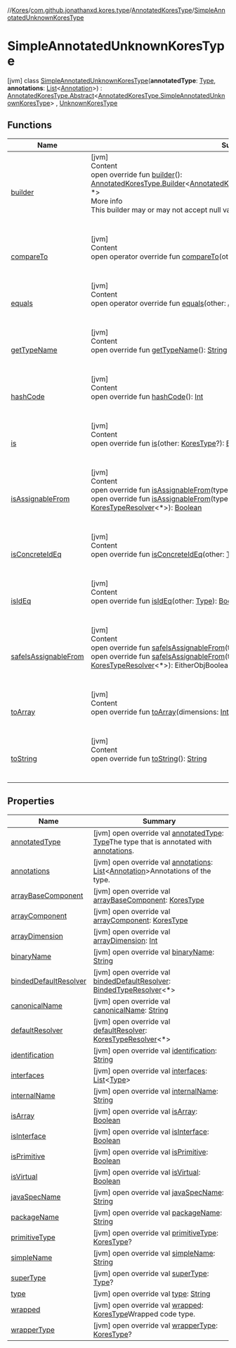 //[Kores](../../../index.md)/[com.github.jonathanxd.kores.type](../../index.md)/[AnnotatedKoresType](../index.md)/[SimpleAnnotatedUnknownKoresType](index.md)



# SimpleAnnotatedUnknownKoresType  
 [jvm] class [SimpleAnnotatedUnknownKoresType](index.md)(**annotatedType**: [Type](https://docs.oracle.com/javase/8/docs/api/java/lang/reflect/Type.html), **annotations**: [List](https://kotlinlang.org/api/latest/jvm/stdlib/kotlin.collections/-list/index.html)<[Annotation](../../../com.github.jonathanxd.kores.base/-annotation/index.md)>) : [AnnotatedKoresType.Abstract](../-abstract/index.md)<[AnnotatedKoresType.SimpleAnnotatedUnknownKoresType](index.md)> , [UnknownKoresType](../../-unknown-kores-type/index.md)   


## Functions  
  
|  Name|  Summary| 
|---|---|
| <a name="com.github.jonathanxd.kores.type/AnnotatedKoresType.Abstract/builder/#/PointingToDeclaration/"></a>[builder](../-abstract/builder.md)| <a name="com.github.jonathanxd.kores.type/AnnotatedKoresType.Abstract/builder/#/PointingToDeclaration/"></a>[jvm]  <br>Content  <br>open override fun [builder](../-abstract/builder.md)(): [AnnotatedKoresType.Builder](../-builder/index.md)<[AnnotatedKoresType.SimpleAnnotatedUnknownKoresType](index.md), *>  <br>More info  <br>This builder may or may not accept null values, it depends on implementation.  <br><br><br>
| <a name="com.github.jonathanxd.kores.type/KoresType/compareTo/#com.github.jonathanxd.kores.type.KoresType/PointingToDeclaration/"></a>[compareTo](../../-kores-type/compare-to.md)| <a name="com.github.jonathanxd.kores.type/KoresType/compareTo/#com.github.jonathanxd.kores.type.KoresType/PointingToDeclaration/"></a>[jvm]  <br>Content  <br>open operator override fun [compareTo](../../-kores-type/compare-to.md)(other: [KoresType](../../-kores-type/index.md)): [Int](https://kotlinlang.org/api/latest/jvm/stdlib/kotlin/-int/index.html)  <br><br><br>
| <a name="com.github.jonathanxd.kores.type/AnnotatedKoresType.Abstract/equals/#kotlin.Any?/PointingToDeclaration/"></a>[equals](../-abstract/equals.md)| <a name="com.github.jonathanxd.kores.type/AnnotatedKoresType.Abstract/equals/#kotlin.Any?/PointingToDeclaration/"></a>[jvm]  <br>Content  <br>open operator override fun [equals](../-abstract/equals.md)(other: [Any](https://kotlinlang.org/api/latest/jvm/stdlib/kotlin/-any/index.html)?): [Boolean](https://kotlinlang.org/api/latest/jvm/stdlib/kotlin/-boolean/index.html)  <br><br><br>
| <a name="com.github.jonathanxd.kores.type/KoresType/getTypeName/#/PointingToDeclaration/"></a>[getTypeName](../../-kores-type/get-type-name.md)| <a name="com.github.jonathanxd.kores.type/KoresType/getTypeName/#/PointingToDeclaration/"></a>[jvm]  <br>Content  <br>open override fun [getTypeName](../../-kores-type/get-type-name.md)(): [String](https://kotlinlang.org/api/latest/jvm/stdlib/kotlin/-string/index.html)  <br><br><br>
| <a name="com.github.jonathanxd.kores.type/AnnotatedKoresType.Abstract/hashCode/#/PointingToDeclaration/"></a>[hashCode](../-abstract/hash-code.md)| <a name="com.github.jonathanxd.kores.type/AnnotatedKoresType.Abstract/hashCode/#/PointingToDeclaration/"></a>[jvm]  <br>Content  <br>open override fun [hashCode](../-abstract/hash-code.md)(): [Int](https://kotlinlang.org/api/latest/jvm/stdlib/kotlin/-int/index.html)  <br><br><br>
| <a name="com.github.jonathanxd.kores.type/KoresType/is/#com.github.jonathanxd.kores.type.KoresType?/PointingToDeclaration/"></a>[is](../../-kores-type/is.md)| <a name="com.github.jonathanxd.kores.type/KoresType/is/#com.github.jonathanxd.kores.type.KoresType?/PointingToDeclaration/"></a>[jvm]  <br>Content  <br>open override fun [is](../../-kores-type/is.md)(other: [KoresType](../../-kores-type/index.md)?): [Boolean](https://kotlinlang.org/api/latest/jvm/stdlib/kotlin/-boolean/index.html)  <br><br><br>
| <a name="com.github.jonathanxd.kores.type/KoresType/isAssignableFrom/#java.lang.reflect.Type/PointingToDeclaration/"></a>[isAssignableFrom](../../-kores-type/is-assignable-from.md)| <a name="com.github.jonathanxd.kores.type/KoresType/isAssignableFrom/#java.lang.reflect.Type/PointingToDeclaration/"></a>[jvm]  <br>Content  <br>open override fun [isAssignableFrom](../../-kores-type/is-assignable-from.md)(type: [Type](https://docs.oracle.com/javase/8/docs/api/java/lang/reflect/Type.html)): [Boolean](https://kotlinlang.org/api/latest/jvm/stdlib/kotlin/-boolean/index.html)  <br>open override fun [isAssignableFrom](../../-kores-type/is-assignable-from.md)(type: [Type](https://docs.oracle.com/javase/8/docs/api/java/lang/reflect/Type.html), resolverProvider: ([Type](https://docs.oracle.com/javase/8/docs/api/java/lang/reflect/Type.html)) -> [KoresTypeResolver](../../-kores-type-resolver/index.md)<*>): [Boolean](https://kotlinlang.org/api/latest/jvm/stdlib/kotlin/-boolean/index.html)  <br><br><br>
| <a name="com.github.jonathanxd.kores.type/KoresType/isConcreteIdEq/#java.lang.reflect.Type/PointingToDeclaration/"></a>[isConcreteIdEq](../../-kores-type/is-concrete-id-eq.md)| <a name="com.github.jonathanxd.kores.type/KoresType/isConcreteIdEq/#java.lang.reflect.Type/PointingToDeclaration/"></a>[jvm]  <br>Content  <br>open override fun [isConcreteIdEq](../../-kores-type/is-concrete-id-eq.md)(other: [Type](https://docs.oracle.com/javase/8/docs/api/java/lang/reflect/Type.html)): [Boolean](https://kotlinlang.org/api/latest/jvm/stdlib/kotlin/-boolean/index.html)  <br><br><br>
| <a name="com.github.jonathanxd.kores.type/KoresType/isIdEq/#java.lang.reflect.Type/PointingToDeclaration/"></a>[isIdEq](../../-kores-type/is-id-eq.md)| <a name="com.github.jonathanxd.kores.type/KoresType/isIdEq/#java.lang.reflect.Type/PointingToDeclaration/"></a>[jvm]  <br>Content  <br>open override fun [isIdEq](../../-kores-type/is-id-eq.md)(other: [Type](https://docs.oracle.com/javase/8/docs/api/java/lang/reflect/Type.html)): [Boolean](https://kotlinlang.org/api/latest/jvm/stdlib/kotlin/-boolean/index.html)  <br><br><br>
| <a name="com.github.jonathanxd.kores.type/KoresType/safeIsAssignableFrom/#java.lang.reflect.Type/PointingToDeclaration/"></a>[safeIsAssignableFrom](../../-kores-type/safe-is-assignable-from.md)| <a name="com.github.jonathanxd.kores.type/KoresType/safeIsAssignableFrom/#java.lang.reflect.Type/PointingToDeclaration/"></a>[jvm]  <br>Content  <br>open override fun [safeIsAssignableFrom](../../-kores-type/safe-is-assignable-from.md)(type: [Type](https://docs.oracle.com/javase/8/docs/api/java/lang/reflect/Type.html)): EitherObjBoolean<[Exception](https://kotlinlang.org/api/latest/jvm/stdlib/kotlin/-exception/index.html)>  <br>open override fun [safeIsAssignableFrom](../../-kores-type/safe-is-assignable-from.md)(type: [Type](https://docs.oracle.com/javase/8/docs/api/java/lang/reflect/Type.html), resolverProvider: ([Type](https://docs.oracle.com/javase/8/docs/api/java/lang/reflect/Type.html)) -> [KoresTypeResolver](../../-kores-type-resolver/index.md)<*>): EitherObjBoolean<[Exception](https://kotlinlang.org/api/latest/jvm/stdlib/kotlin/-exception/index.html)>  <br><br><br>
| <a name="com.github.jonathanxd.kores.type/KoresType/toArray/#kotlin.Int/PointingToDeclaration/"></a>[toArray](../../-kores-type/to-array.md)| <a name="com.github.jonathanxd.kores.type/KoresType/toArray/#kotlin.Int/PointingToDeclaration/"></a>[jvm]  <br>Content  <br>open override fun [toArray](../../-kores-type/to-array.md)(dimensions: [Int](https://kotlinlang.org/api/latest/jvm/stdlib/kotlin/-int/index.html)): [KoresType](../../-kores-type/index.md)  <br><br><br>
| <a name="com.github.jonathanxd.kores.type/AnnotatedKoresType.Abstract/toString/#/PointingToDeclaration/"></a>[toString](../-abstract/to-string.md)| <a name="com.github.jonathanxd.kores.type/AnnotatedKoresType.Abstract/toString/#/PointingToDeclaration/"></a>[jvm]  <br>Content  <br>open override fun [toString](../-abstract/to-string.md)(): [String](https://kotlinlang.org/api/latest/jvm/stdlib/kotlin/-string/index.html)  <br><br><br>


## Properties  
  
|  Name|  Summary| 
|---|---|
| <a name="com.github.jonathanxd.kores.type/AnnotatedKoresType.SimpleAnnotatedUnknownKoresType/annotatedType/#/PointingToDeclaration/"></a>[annotatedType](index.md#%5Bcom.github.jonathanxd.kores.type%2FAnnotatedKoresType.SimpleAnnotatedUnknownKoresType%2FannotatedType%2F%23%2FPointingToDeclaration%2F%5D%2FProperties%2F-427383591)| <a name="com.github.jonathanxd.kores.type/AnnotatedKoresType.SimpleAnnotatedUnknownKoresType/annotatedType/#/PointingToDeclaration/"></a> [jvm] open override val [annotatedType](index.md#%5Bcom.github.jonathanxd.kores.type%2FAnnotatedKoresType.SimpleAnnotatedUnknownKoresType%2FannotatedType%2F%23%2FPointingToDeclaration%2F%5D%2FProperties%2F-427383591): [Type](https://docs.oracle.com/javase/8/docs/api/java/lang/reflect/Type.html)The type that is annotated with [annotations](../-abstract/annotations.md).   <br>
| <a name="com.github.jonathanxd.kores.type/AnnotatedKoresType.SimpleAnnotatedUnknownKoresType/annotations/#/PointingToDeclaration/"></a>[annotations](index.md#%5Bcom.github.jonathanxd.kores.type%2FAnnotatedKoresType.SimpleAnnotatedUnknownKoresType%2Fannotations%2F%23%2FPointingToDeclaration%2F%5D%2FProperties%2F-427383591)| <a name="com.github.jonathanxd.kores.type/AnnotatedKoresType.SimpleAnnotatedUnknownKoresType/annotations/#/PointingToDeclaration/"></a> [jvm] open override val [annotations](index.md#%5Bcom.github.jonathanxd.kores.type%2FAnnotatedKoresType.SimpleAnnotatedUnknownKoresType%2Fannotations%2F%23%2FPointingToDeclaration%2F%5D%2FProperties%2F-427383591): [List](https://kotlinlang.org/api/latest/jvm/stdlib/kotlin.collections/-list/index.html)<[Annotation](../../../com.github.jonathanxd.kores.base/-annotation/index.md)>Annotations of the type.   <br>
| <a name="com.github.jonathanxd.kores.type/AnnotatedKoresType.SimpleAnnotatedUnknownKoresType/arrayBaseComponent/#/PointingToDeclaration/"></a>[arrayBaseComponent](index.md#%5Bcom.github.jonathanxd.kores.type%2FAnnotatedKoresType.SimpleAnnotatedUnknownKoresType%2FarrayBaseComponent%2F%23%2FPointingToDeclaration%2F%5D%2FProperties%2F-427383591)| <a name="com.github.jonathanxd.kores.type/AnnotatedKoresType.SimpleAnnotatedUnknownKoresType/arrayBaseComponent/#/PointingToDeclaration/"></a> [jvm] open override val [arrayBaseComponent](index.md#%5Bcom.github.jonathanxd.kores.type%2FAnnotatedKoresType.SimpleAnnotatedUnknownKoresType%2FarrayBaseComponent%2F%23%2FPointingToDeclaration%2F%5D%2FProperties%2F-427383591): [KoresType](../../-kores-type/index.md)   <br>
| <a name="com.github.jonathanxd.kores.type/AnnotatedKoresType.SimpleAnnotatedUnknownKoresType/arrayComponent/#/PointingToDeclaration/"></a>[arrayComponent](index.md#%5Bcom.github.jonathanxd.kores.type%2FAnnotatedKoresType.SimpleAnnotatedUnknownKoresType%2FarrayComponent%2F%23%2FPointingToDeclaration%2F%5D%2FProperties%2F-427383591)| <a name="com.github.jonathanxd.kores.type/AnnotatedKoresType.SimpleAnnotatedUnknownKoresType/arrayComponent/#/PointingToDeclaration/"></a> [jvm] open override val [arrayComponent](index.md#%5Bcom.github.jonathanxd.kores.type%2FAnnotatedKoresType.SimpleAnnotatedUnknownKoresType%2FarrayComponent%2F%23%2FPointingToDeclaration%2F%5D%2FProperties%2F-427383591): [KoresType](../../-kores-type/index.md)   <br>
| <a name="com.github.jonathanxd.kores.type/AnnotatedKoresType.SimpleAnnotatedUnknownKoresType/arrayDimension/#/PointingToDeclaration/"></a>[arrayDimension](index.md#%5Bcom.github.jonathanxd.kores.type%2FAnnotatedKoresType.SimpleAnnotatedUnknownKoresType%2FarrayDimension%2F%23%2FPointingToDeclaration%2F%5D%2FProperties%2F-427383591)| <a name="com.github.jonathanxd.kores.type/AnnotatedKoresType.SimpleAnnotatedUnknownKoresType/arrayDimension/#/PointingToDeclaration/"></a> [jvm] open override val [arrayDimension](index.md#%5Bcom.github.jonathanxd.kores.type%2FAnnotatedKoresType.SimpleAnnotatedUnknownKoresType%2FarrayDimension%2F%23%2FPointingToDeclaration%2F%5D%2FProperties%2F-427383591): [Int](https://kotlinlang.org/api/latest/jvm/stdlib/kotlin/-int/index.html)   <br>
| <a name="com.github.jonathanxd.kores.type/AnnotatedKoresType.SimpleAnnotatedUnknownKoresType/binaryName/#/PointingToDeclaration/"></a>[binaryName](index.md#%5Bcom.github.jonathanxd.kores.type%2FAnnotatedKoresType.SimpleAnnotatedUnknownKoresType%2FbinaryName%2F%23%2FPointingToDeclaration%2F%5D%2FProperties%2F-427383591)| <a name="com.github.jonathanxd.kores.type/AnnotatedKoresType.SimpleAnnotatedUnknownKoresType/binaryName/#/PointingToDeclaration/"></a> [jvm] open override val [binaryName](index.md#%5Bcom.github.jonathanxd.kores.type%2FAnnotatedKoresType.SimpleAnnotatedUnknownKoresType%2FbinaryName%2F%23%2FPointingToDeclaration%2F%5D%2FProperties%2F-427383591): [String](https://kotlinlang.org/api/latest/jvm/stdlib/kotlin/-string/index.html)   <br>
| <a name="com.github.jonathanxd.kores.type/AnnotatedKoresType.SimpleAnnotatedUnknownKoresType/bindedDefaultResolver/#/PointingToDeclaration/"></a>[bindedDefaultResolver](index.md#%5Bcom.github.jonathanxd.kores.type%2FAnnotatedKoresType.SimpleAnnotatedUnknownKoresType%2FbindedDefaultResolver%2F%23%2FPointingToDeclaration%2F%5D%2FProperties%2F-427383591)| <a name="com.github.jonathanxd.kores.type/AnnotatedKoresType.SimpleAnnotatedUnknownKoresType/bindedDefaultResolver/#/PointingToDeclaration/"></a> [jvm] open override val [bindedDefaultResolver](index.md#%5Bcom.github.jonathanxd.kores.type%2FAnnotatedKoresType.SimpleAnnotatedUnknownKoresType%2FbindedDefaultResolver%2F%23%2FPointingToDeclaration%2F%5D%2FProperties%2F-427383591): [BindedTypeResolver](../../-binded-type-resolver/index.md)<*>   <br>
| <a name="com.github.jonathanxd.kores.type/AnnotatedKoresType.SimpleAnnotatedUnknownKoresType/canonicalName/#/PointingToDeclaration/"></a>[canonicalName](index.md#%5Bcom.github.jonathanxd.kores.type%2FAnnotatedKoresType.SimpleAnnotatedUnknownKoresType%2FcanonicalName%2F%23%2FPointingToDeclaration%2F%5D%2FProperties%2F-427383591)| <a name="com.github.jonathanxd.kores.type/AnnotatedKoresType.SimpleAnnotatedUnknownKoresType/canonicalName/#/PointingToDeclaration/"></a> [jvm] open override val [canonicalName](index.md#%5Bcom.github.jonathanxd.kores.type%2FAnnotatedKoresType.SimpleAnnotatedUnknownKoresType%2FcanonicalName%2F%23%2FPointingToDeclaration%2F%5D%2FProperties%2F-427383591): [String](https://kotlinlang.org/api/latest/jvm/stdlib/kotlin/-string/index.html)   <br>
| <a name="com.github.jonathanxd.kores.type/AnnotatedKoresType.SimpleAnnotatedUnknownKoresType/defaultResolver/#/PointingToDeclaration/"></a>[defaultResolver](index.md#%5Bcom.github.jonathanxd.kores.type%2FAnnotatedKoresType.SimpleAnnotatedUnknownKoresType%2FdefaultResolver%2F%23%2FPointingToDeclaration%2F%5D%2FProperties%2F-427383591)| <a name="com.github.jonathanxd.kores.type/AnnotatedKoresType.SimpleAnnotatedUnknownKoresType/defaultResolver/#/PointingToDeclaration/"></a> [jvm] open override val [defaultResolver](index.md#%5Bcom.github.jonathanxd.kores.type%2FAnnotatedKoresType.SimpleAnnotatedUnknownKoresType%2FdefaultResolver%2F%23%2FPointingToDeclaration%2F%5D%2FProperties%2F-427383591): [KoresTypeResolver](../../-kores-type-resolver/index.md)<*>   <br>
| <a name="com.github.jonathanxd.kores.type/AnnotatedKoresType.SimpleAnnotatedUnknownKoresType/identification/#/PointingToDeclaration/"></a>[identification](index.md#%5Bcom.github.jonathanxd.kores.type%2FAnnotatedKoresType.SimpleAnnotatedUnknownKoresType%2Fidentification%2F%23%2FPointingToDeclaration%2F%5D%2FProperties%2F-427383591)| <a name="com.github.jonathanxd.kores.type/AnnotatedKoresType.SimpleAnnotatedUnknownKoresType/identification/#/PointingToDeclaration/"></a> [jvm] open override val [identification](index.md#%5Bcom.github.jonathanxd.kores.type%2FAnnotatedKoresType.SimpleAnnotatedUnknownKoresType%2Fidentification%2F%23%2FPointingToDeclaration%2F%5D%2FProperties%2F-427383591): [String](https://kotlinlang.org/api/latest/jvm/stdlib/kotlin/-string/index.html)   <br>
| <a name="com.github.jonathanxd.kores.type/AnnotatedKoresType.SimpleAnnotatedUnknownKoresType/interfaces/#/PointingToDeclaration/"></a>[interfaces](index.md#%5Bcom.github.jonathanxd.kores.type%2FAnnotatedKoresType.SimpleAnnotatedUnknownKoresType%2Finterfaces%2F%23%2FPointingToDeclaration%2F%5D%2FProperties%2F-427383591)| <a name="com.github.jonathanxd.kores.type/AnnotatedKoresType.SimpleAnnotatedUnknownKoresType/interfaces/#/PointingToDeclaration/"></a> [jvm] open override val [interfaces](index.md#%5Bcom.github.jonathanxd.kores.type%2FAnnotatedKoresType.SimpleAnnotatedUnknownKoresType%2Finterfaces%2F%23%2FPointingToDeclaration%2F%5D%2FProperties%2F-427383591): [List](https://kotlinlang.org/api/latest/jvm/stdlib/kotlin.collections/-list/index.html)<[Type](https://docs.oracle.com/javase/8/docs/api/java/lang/reflect/Type.html)>   <br>
| <a name="com.github.jonathanxd.kores.type/AnnotatedKoresType.SimpleAnnotatedUnknownKoresType/internalName/#/PointingToDeclaration/"></a>[internalName](index.md#%5Bcom.github.jonathanxd.kores.type%2FAnnotatedKoresType.SimpleAnnotatedUnknownKoresType%2FinternalName%2F%23%2FPointingToDeclaration%2F%5D%2FProperties%2F-427383591)| <a name="com.github.jonathanxd.kores.type/AnnotatedKoresType.SimpleAnnotatedUnknownKoresType/internalName/#/PointingToDeclaration/"></a> [jvm] open override val [internalName](index.md#%5Bcom.github.jonathanxd.kores.type%2FAnnotatedKoresType.SimpleAnnotatedUnknownKoresType%2FinternalName%2F%23%2FPointingToDeclaration%2F%5D%2FProperties%2F-427383591): [String](https://kotlinlang.org/api/latest/jvm/stdlib/kotlin/-string/index.html)   <br>
| <a name="com.github.jonathanxd.kores.type/AnnotatedKoresType.SimpleAnnotatedUnknownKoresType/isArray/#/PointingToDeclaration/"></a>[isArray](index.md#%5Bcom.github.jonathanxd.kores.type%2FAnnotatedKoresType.SimpleAnnotatedUnknownKoresType%2FisArray%2F%23%2FPointingToDeclaration%2F%5D%2FProperties%2F-427383591)| <a name="com.github.jonathanxd.kores.type/AnnotatedKoresType.SimpleAnnotatedUnknownKoresType/isArray/#/PointingToDeclaration/"></a> [jvm] open override val [isArray](index.md#%5Bcom.github.jonathanxd.kores.type%2FAnnotatedKoresType.SimpleAnnotatedUnknownKoresType%2FisArray%2F%23%2FPointingToDeclaration%2F%5D%2FProperties%2F-427383591): [Boolean](https://kotlinlang.org/api/latest/jvm/stdlib/kotlin/-boolean/index.html)   <br>
| <a name="com.github.jonathanxd.kores.type/AnnotatedKoresType.SimpleAnnotatedUnknownKoresType/isInterface/#/PointingToDeclaration/"></a>[isInterface](index.md#%5Bcom.github.jonathanxd.kores.type%2FAnnotatedKoresType.SimpleAnnotatedUnknownKoresType%2FisInterface%2F%23%2FPointingToDeclaration%2F%5D%2FProperties%2F-427383591)| <a name="com.github.jonathanxd.kores.type/AnnotatedKoresType.SimpleAnnotatedUnknownKoresType/isInterface/#/PointingToDeclaration/"></a> [jvm] open override val [isInterface](index.md#%5Bcom.github.jonathanxd.kores.type%2FAnnotatedKoresType.SimpleAnnotatedUnknownKoresType%2FisInterface%2F%23%2FPointingToDeclaration%2F%5D%2FProperties%2F-427383591): [Boolean](https://kotlinlang.org/api/latest/jvm/stdlib/kotlin/-boolean/index.html)   <br>
| <a name="com.github.jonathanxd.kores.type/AnnotatedKoresType.SimpleAnnotatedUnknownKoresType/isPrimitive/#/PointingToDeclaration/"></a>[isPrimitive](index.md#%5Bcom.github.jonathanxd.kores.type%2FAnnotatedKoresType.SimpleAnnotatedUnknownKoresType%2FisPrimitive%2F%23%2FPointingToDeclaration%2F%5D%2FProperties%2F-427383591)| <a name="com.github.jonathanxd.kores.type/AnnotatedKoresType.SimpleAnnotatedUnknownKoresType/isPrimitive/#/PointingToDeclaration/"></a> [jvm] open override val [isPrimitive](index.md#%5Bcom.github.jonathanxd.kores.type%2FAnnotatedKoresType.SimpleAnnotatedUnknownKoresType%2FisPrimitive%2F%23%2FPointingToDeclaration%2F%5D%2FProperties%2F-427383591): [Boolean](https://kotlinlang.org/api/latest/jvm/stdlib/kotlin/-boolean/index.html)   <br>
| <a name="com.github.jonathanxd.kores.type/AnnotatedKoresType.SimpleAnnotatedUnknownKoresType/isVirtual/#/PointingToDeclaration/"></a>[isVirtual](index.md#%5Bcom.github.jonathanxd.kores.type%2FAnnotatedKoresType.SimpleAnnotatedUnknownKoresType%2FisVirtual%2F%23%2FPointingToDeclaration%2F%5D%2FProperties%2F-427383591)| <a name="com.github.jonathanxd.kores.type/AnnotatedKoresType.SimpleAnnotatedUnknownKoresType/isVirtual/#/PointingToDeclaration/"></a> [jvm] open override val [isVirtual](index.md#%5Bcom.github.jonathanxd.kores.type%2FAnnotatedKoresType.SimpleAnnotatedUnknownKoresType%2FisVirtual%2F%23%2FPointingToDeclaration%2F%5D%2FProperties%2F-427383591): [Boolean](https://kotlinlang.org/api/latest/jvm/stdlib/kotlin/-boolean/index.html)   <br>
| <a name="com.github.jonathanxd.kores.type/AnnotatedKoresType.SimpleAnnotatedUnknownKoresType/javaSpecName/#/PointingToDeclaration/"></a>[javaSpecName](index.md#%5Bcom.github.jonathanxd.kores.type%2FAnnotatedKoresType.SimpleAnnotatedUnknownKoresType%2FjavaSpecName%2F%23%2FPointingToDeclaration%2F%5D%2FProperties%2F-427383591)| <a name="com.github.jonathanxd.kores.type/AnnotatedKoresType.SimpleAnnotatedUnknownKoresType/javaSpecName/#/PointingToDeclaration/"></a> [jvm] open override val [javaSpecName](index.md#%5Bcom.github.jonathanxd.kores.type%2FAnnotatedKoresType.SimpleAnnotatedUnknownKoresType%2FjavaSpecName%2F%23%2FPointingToDeclaration%2F%5D%2FProperties%2F-427383591): [String](https://kotlinlang.org/api/latest/jvm/stdlib/kotlin/-string/index.html)   <br>
| <a name="com.github.jonathanxd.kores.type/AnnotatedKoresType.SimpleAnnotatedUnknownKoresType/packageName/#/PointingToDeclaration/"></a>[packageName](index.md#%5Bcom.github.jonathanxd.kores.type%2FAnnotatedKoresType.SimpleAnnotatedUnknownKoresType%2FpackageName%2F%23%2FPointingToDeclaration%2F%5D%2FProperties%2F-427383591)| <a name="com.github.jonathanxd.kores.type/AnnotatedKoresType.SimpleAnnotatedUnknownKoresType/packageName/#/PointingToDeclaration/"></a> [jvm] open override val [packageName](index.md#%5Bcom.github.jonathanxd.kores.type%2FAnnotatedKoresType.SimpleAnnotatedUnknownKoresType%2FpackageName%2F%23%2FPointingToDeclaration%2F%5D%2FProperties%2F-427383591): [String](https://kotlinlang.org/api/latest/jvm/stdlib/kotlin/-string/index.html)   <br>
| <a name="com.github.jonathanxd.kores.type/AnnotatedKoresType.SimpleAnnotatedUnknownKoresType/primitiveType/#/PointingToDeclaration/"></a>[primitiveType](index.md#%5Bcom.github.jonathanxd.kores.type%2FAnnotatedKoresType.SimpleAnnotatedUnknownKoresType%2FprimitiveType%2F%23%2FPointingToDeclaration%2F%5D%2FProperties%2F-427383591)| <a name="com.github.jonathanxd.kores.type/AnnotatedKoresType.SimpleAnnotatedUnknownKoresType/primitiveType/#/PointingToDeclaration/"></a> [jvm] open override val [primitiveType](index.md#%5Bcom.github.jonathanxd.kores.type%2FAnnotatedKoresType.SimpleAnnotatedUnknownKoresType%2FprimitiveType%2F%23%2FPointingToDeclaration%2F%5D%2FProperties%2F-427383591): [KoresType](../../-kores-type/index.md)?   <br>
| <a name="com.github.jonathanxd.kores.type/AnnotatedKoresType.SimpleAnnotatedUnknownKoresType/simpleName/#/PointingToDeclaration/"></a>[simpleName](index.md#%5Bcom.github.jonathanxd.kores.type%2FAnnotatedKoresType.SimpleAnnotatedUnknownKoresType%2FsimpleName%2F%23%2FPointingToDeclaration%2F%5D%2FProperties%2F-427383591)| <a name="com.github.jonathanxd.kores.type/AnnotatedKoresType.SimpleAnnotatedUnknownKoresType/simpleName/#/PointingToDeclaration/"></a> [jvm] open override val [simpleName](index.md#%5Bcom.github.jonathanxd.kores.type%2FAnnotatedKoresType.SimpleAnnotatedUnknownKoresType%2FsimpleName%2F%23%2FPointingToDeclaration%2F%5D%2FProperties%2F-427383591): [String](https://kotlinlang.org/api/latest/jvm/stdlib/kotlin/-string/index.html)   <br>
| <a name="com.github.jonathanxd.kores.type/AnnotatedKoresType.SimpleAnnotatedUnknownKoresType/superType/#/PointingToDeclaration/"></a>[superType](index.md#%5Bcom.github.jonathanxd.kores.type%2FAnnotatedKoresType.SimpleAnnotatedUnknownKoresType%2FsuperType%2F%23%2FPointingToDeclaration%2F%5D%2FProperties%2F-427383591)| <a name="com.github.jonathanxd.kores.type/AnnotatedKoresType.SimpleAnnotatedUnknownKoresType/superType/#/PointingToDeclaration/"></a> [jvm] open override val [superType](index.md#%5Bcom.github.jonathanxd.kores.type%2FAnnotatedKoresType.SimpleAnnotatedUnknownKoresType%2FsuperType%2F%23%2FPointingToDeclaration%2F%5D%2FProperties%2F-427383591): [Type](https://docs.oracle.com/javase/8/docs/api/java/lang/reflect/Type.html)?   <br>
| <a name="com.github.jonathanxd.kores.type/AnnotatedKoresType.SimpleAnnotatedUnknownKoresType/type/#/PointingToDeclaration/"></a>[type](index.md#%5Bcom.github.jonathanxd.kores.type%2FAnnotatedKoresType.SimpleAnnotatedUnknownKoresType%2Ftype%2F%23%2FPointingToDeclaration%2F%5D%2FProperties%2F-427383591)| <a name="com.github.jonathanxd.kores.type/AnnotatedKoresType.SimpleAnnotatedUnknownKoresType/type/#/PointingToDeclaration/"></a> [jvm] open override val [type](index.md#%5Bcom.github.jonathanxd.kores.type%2FAnnotatedKoresType.SimpleAnnotatedUnknownKoresType%2Ftype%2F%23%2FPointingToDeclaration%2F%5D%2FProperties%2F-427383591): [String](https://kotlinlang.org/api/latest/jvm/stdlib/kotlin/-string/index.html)   <br>
| <a name="com.github.jonathanxd.kores.type/AnnotatedKoresType.SimpleAnnotatedUnknownKoresType/wrapped/#/PointingToDeclaration/"></a>[wrapped](index.md#%5Bcom.github.jonathanxd.kores.type%2FAnnotatedKoresType.SimpleAnnotatedUnknownKoresType%2Fwrapped%2F%23%2FPointingToDeclaration%2F%5D%2FProperties%2F-427383591)| <a name="com.github.jonathanxd.kores.type/AnnotatedKoresType.SimpleAnnotatedUnknownKoresType/wrapped/#/PointingToDeclaration/"></a> [jvm] open override val [wrapped](index.md#%5Bcom.github.jonathanxd.kores.type%2FAnnotatedKoresType.SimpleAnnotatedUnknownKoresType%2Fwrapped%2F%23%2FPointingToDeclaration%2F%5D%2FProperties%2F-427383591): [KoresType](../../-kores-type/index.md)Wrapped code type.   <br>
| <a name="com.github.jonathanxd.kores.type/AnnotatedKoresType.SimpleAnnotatedUnknownKoresType/wrapperType/#/PointingToDeclaration/"></a>[wrapperType](index.md#%5Bcom.github.jonathanxd.kores.type%2FAnnotatedKoresType.SimpleAnnotatedUnknownKoresType%2FwrapperType%2F%23%2FPointingToDeclaration%2F%5D%2FProperties%2F-427383591)| <a name="com.github.jonathanxd.kores.type/AnnotatedKoresType.SimpleAnnotatedUnknownKoresType/wrapperType/#/PointingToDeclaration/"></a> [jvm] open override val [wrapperType](index.md#%5Bcom.github.jonathanxd.kores.type%2FAnnotatedKoresType.SimpleAnnotatedUnknownKoresType%2FwrapperType%2F%23%2FPointingToDeclaration%2F%5D%2FProperties%2F-427383591): [KoresType](../../-kores-type/index.md)?   <br>

